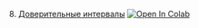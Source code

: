 8. [Доверительные интервалы](https://mathmechterver.github.io/stat2022/prac08/prac.html)  [![Open In Colab](https://colab.research.google.com/assets/colab-badge.svg)](https://colab.research.google.com/github/mathmechterver/stat2022/blob/master/prac08/prac.ipynb)